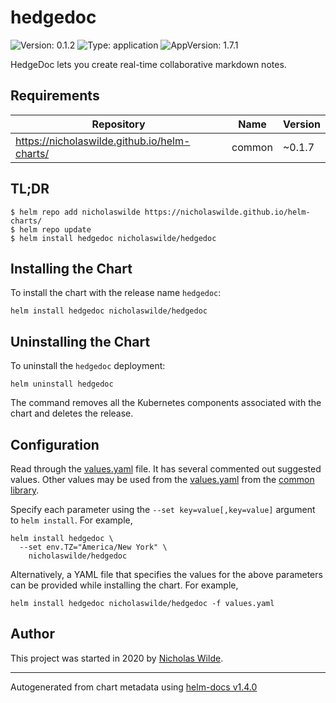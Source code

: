 # hedgedoc

![Version: 0.1.2](https://img.shields.io/badge/Version-0.1.2-informational?style=flat-square) ![Type: application](https://img.shields.io/badge/Type-application-informational?style=flat-square) ![AppVersion: 1.7.1](https://img.shields.io/badge/AppVersion-1.7.1-informational?style=flat-square)

HedgeDoc lets you create real-time collaborative markdown notes.

## Requirements

| Repository | Name | Version |
|------------|------|---------|
| https://nicholaswilde.github.io/helm-charts/ | common | ~0.1.7 |

## TL;DR
```console
$ helm repo add nicholaswilde https://nicholaswilde.github.io/helm-charts/
$ helm repo update
$ helm install hedgedoc nicholaswilde/hedgedoc
```

## Installing the Chart
To install the chart with the release name `hedgedoc`:
```console
helm install hedgedoc nicholaswilde/hedgedoc
```

## Uninstalling the Chart
To uninstall the `hedgedoc` deployment:
```console
helm uninstall hedgedoc
```
The command removes all the Kubernetes components associated with the chart and deletes the release.

## Configuration

Read through the [values.yaml](./values.yaml) file. It has several commented out suggested values.
Other values may be used from the [values.yaml](../common/values.yaml) from the [common library](../common).

Specify each parameter using the `--set key=value[,key=value]` argument to `helm install`. For example,
```console
helm install hedgedoc \
  --set env.TZ="America/New York" \
    nicholaswilde/hedgedoc
```

Alternatively, a YAML file that specifies the values for the above parameters can be provided while installing the chart.
For example,
```console
helm install hedgedoc nicholaswilde/hedgedoc -f values.yaml
```

## Author
This project was started in 2020 by [Nicholas Wilde](https://github.com/nicholaswilde).

----------------------------------------------
Autogenerated from chart metadata using [helm-docs v1.4.0](https://github.com/norwoodj/helm-docs/releases/v1.4.0)
